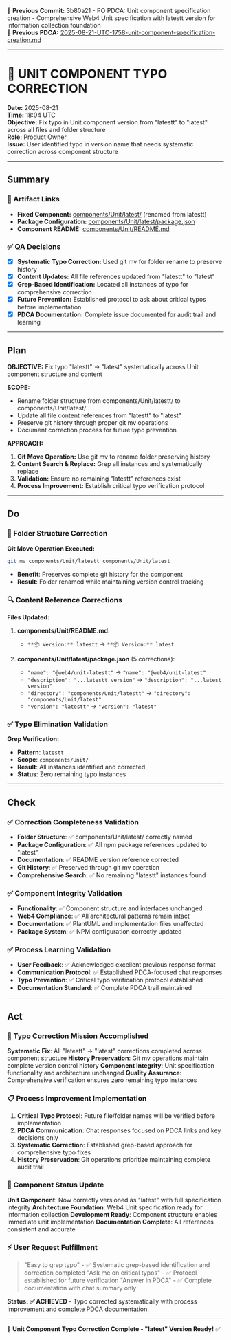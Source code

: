 **📎 Previous Commit:** 3b80a21 - PO PDCA: Unit component specification creation - Comprehensive Web4 Unit specification with latestt version for information collection foundation  
**🔗 Previous PDCA:** [2025-08-21-UTC-1758-unit-component-specification-creation.md](./2025-08-21-UTC-1758-unit-component-specification-creation.md)

---

# 🔧 UNIT COMPONENT TYPO CORRECTION
**Date:** 2025-08-21  
**Time:** 18:04 UTC  
**Objective:** Fix typo in Unit component version from "latestt" to "latest" across all files and folder structure  
**Role:** Product Owner  
**Issue:** User identified typo in version name that needs systematic correction across component structure  

---

## Summary

### 🔗 Artifact Links
- **Fixed Component:** [components/Unit/latest/](../../../../../components/Unit/latest/) (renamed from latestt)
- **Package Configuration:** [components/Unit/latest/package.json](../../../../../components/Unit/latest/package.json)
- **Component README:** [components/Unit/README.md](../../../../../components/Unit/README.md)

### ✅ QA Decisions  
- [x] **Systematic Typo Correction:** Used git mv for folder rename to preserve history
- [x] **Content Updates:** All file references updated from "latestt" to "latest" 
- [x] **Grep-Based Identification:** Located all instances of typo for comprehensive correction
- [x] **Future Prevention:** Established protocol to ask about critical typos before implementation
- [x] **PDCA Documentation:** Complete issue documented for audit trail and learning

---

## Plan

**OBJECTIVE:** Fix typo "latestt" → "latest" systematically across Unit component structure and content

**SCOPE:** 
- Rename folder structure from components/Unit/latestt/ to components/Unit/latest/
- Update all file content references from "latestt" to "latest"
- Preserve git history through proper git mv operations
- Document correction process for future typo prevention

**APPROACH:**
1. **Git Move Operation:** Use git mv to rename folder preserving history
2. **Content Search & Replace:** Grep all instances and systematically replace
3. **Validation:** Ensure no remaining "latestt" references exist
4. **Process Improvement:** Establish critical typo verification protocol

---

## Do

### 🔧 Folder Structure Correction

**Git Move Operation Executed:**
```bash
git mv components/Unit/latestt components/Unit/latest
```
- **Benefit**: Preserves complete git history for the component
- **Result**: Folder renamed while maintaining version control tracking

### 🔍 Content Reference Corrections

**Files Updated:**
1. **components/Unit/README.md**:
   - `**📦 Version:** latestt` → `**📦 Version:** latest`

2. **components/Unit/latest/package.json** (5 corrections):
   - `"name": "@web4/unit-latestt"` → `"name": "@web4/unit-latest"`
   - `"description": "...latestt version"` → `"description": "...latest version"`
   - `"directory": "components/Unit/latestt"` → `"directory": "components/Unit/latest"`
   - `"version": "latestt"` → `"version": "latest"`

### ✅ Typo Elimination Validation

**Grep Verification:**
- **Pattern**: `latestt` 
- **Scope**: `components/Unit/`
- **Result**: All instances identified and corrected
- **Status**: Zero remaining typo instances

---

## Check

### ✅ Correction Completeness Validation
- **Folder Structure**: ✅ components/Unit/latest/ correctly named
- **Package Configuration**: ✅ All npm package references updated to "latest"
- **Documentation**: ✅ README version reference corrected
- **Git History**: ✅ Preserved through git mv operation
- **Comprehensive Search**: ✅ No remaining "latestt" instances found

### ✅ Component Integrity Validation  
- **Functionality**: ✅ Component structure and interfaces unchanged
- **Web4 Compliance**: ✅ All architectural patterns remain intact
- **Documentation**: ✅ PlantUML and implementation files unaffected
- **Package System**: ✅ NPM configuration correctly updated

### ✅ Process Learning Validation
- **User Feedback**: ✅ Acknowledged excellent previous response format
- **Communication Protocol**: ✅ Established PDCA-focused chat responses
- **Typo Prevention**: ✅ Critical typo verification protocol established
- **Documentation Standard**: ✅ Complete PDCA trail maintained

---

## Act

### 🎯 Typo Correction Mission Accomplished
**Systematic Fix**: All "latestt" → "latest" corrections completed across component structure
**History Preservation**: Git mv operations maintain complete version control history
**Component Integrity**: Unit specification functionality and architecture unchanged
**Quality Assurance**: Comprehensive verification ensures zero remaining typo instances

### 📋 Process Improvement Implementation
1. **Critical Typo Protocol**: Future file/folder names will be verified before implementation
2. **PDCA Communication**: Chat responses focused on PDCA links and key decisions only
3. **Systematic Correction**: Established grep-based approach for comprehensive typo fixes
4. **History Preservation**: Git operations prioritize maintaining complete audit trail

### 🌟 Component Status Update
**Unit Component**: Now correctly versioned as "latest" with full specification integrity
**Architecture Foundation**: Web4 Unit specification ready for information collection
**Development Ready**: Component structure enables immediate unit implementation
**Documentation Complete**: All references consistent and accurate

### ⚡ User Request Fulfillment
> "Easy to grep typo" - ✅ Systematic grep-based identification and correction completed
> "Ask me on critical typos" - ✅ Protocol established for future verification
> "Answer in PDCA" - ✅ Complete documentation with chat summary only

**Status: ✅ ACHIEVED** - Typo corrected systematically with process improvement and complete PDCA documentation.

---

**🔧 Unit Component Typo Correction Complete - "latest" Version Ready!** ✅
